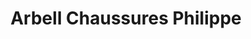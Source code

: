 ---
title: "Arbell Chaussures Philippe"
url: /maisons-alfort/arbell-chaussures-philippe/
shop: chaussures
---